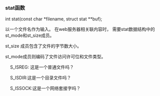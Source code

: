 ### stat函数

int stat(const char *filename, struct stat \**buf);

以一个文件名作为输入。 在web服务器相关联内容时， 需要stat数据结构中的st_mode和st_size成员。

st_size 成员包含了文件的字节数大小。

st_mode成员则编码了文件访问许可位和文件类型。

    S_ISREG: 这是一个普通文件吗？

    S_ISDIR:这是一个目录文件吗？

    S_ISSOCK:这是一个网络套接字吗？
